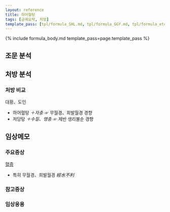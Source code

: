 ```yaml
---
layout: reference
title: 하어혈탕
tags: [금궤요략, 처방]
template_pass: [tpl/formula_SHL.md, tpl/formula_GGY.md, tpl/formula_etc.md]
---
```


{% include formula_body.md template_pass=page.template_pass %}

## 조문 분석


## 처방 분석

### 처방 비교

대황、도인
* 하어혈탕 _＋자충_ ☞ 무월경、희발월경 경향
* 저당탕 _＋수질、맹충_ ☞ 제반 생리불순 경향

## 임상메모



### 주요증상

[혈증]({{site.sympurl}}/혈증)
* 특히 무월경、희발월경 _經水不利_



### 참고증상


### 임상응용

